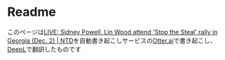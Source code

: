 # Readme
このページは[LIVE: Sidney Powell, Lin Wood attend 'Stop the Steal' rally in Georgia (Dec. 2) | NTD](https://www.youtube.com/watch?v=C8VIB_DxlrE)を自動書き起こしサービスの[Otter.ai](https://otter.ai/)で書き起こし、[DeepL](https://www.deepl.com/ja/home)で翻訳したものです